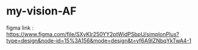 # my-vision-AF

figma link : 
https://www.figma.com/file/SXyKIr250YY2ptWidPSbpU/simplonPlus?type=design&node-id=15%3A156&mode=design&t=yf6A9IZNbqYkTwA4-1
